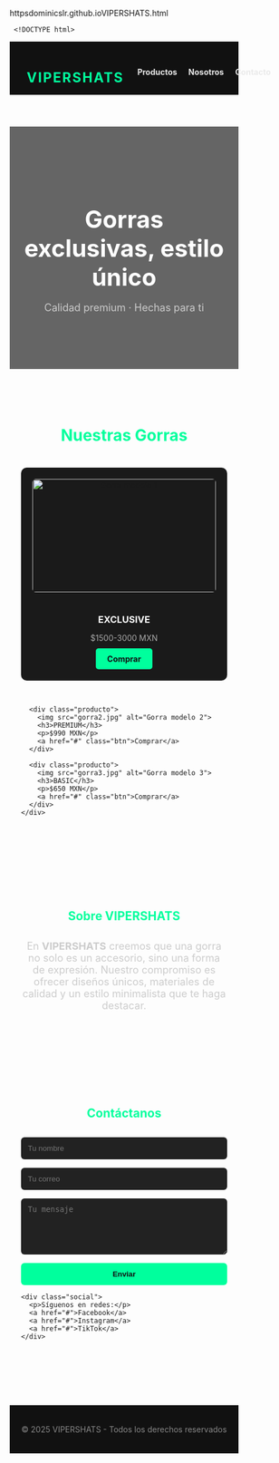 [httpsdominicslr.github.ioVIPERSHATS.html](https://github.com/user-attachments/files/22449146/httpsdominicslr.github.ioVIPERSHATS.html)


     <!DOCTYPE html>
<html lang="es">
<head>
  <meta charset="UTF-8">
  <meta name="viewport" content="width=device-width, initial-scale=1.0">
  <title>VIPERSHATS | Tienda de Gorras</title>
  <style>
    /* Reset */
    * {
      margin: 0;
      padding: 0;
      box-sizing: border-box;
    }

    body {
      font-family: 'Segoe UI', sans-serif;
      background-color: #0d0d0d;
      color: #eaeaea;
      line-height: 1.6;
    }

    a {
      text-decoration: none;
      color: inherit;
    }

    header {
      background: #111;
      padding: 15px 30px;
      display: flex;
      justify-content: space-between;
      align-items: center;
      border-bottom: 1px solid #222;
    }

    header h1 {
      font-size: 24px;
      font-weight: bold;
      color: #00ff9d; /* acento suave */
      letter-spacing: 2px;
    }

    nav ul {
      list-style: none;
      display: flex;
      gap: 20px;
    }

    nav a {
      color: #eaeaea;
      font-weight: bold;
      transition: color 0.3s;
    }

    nav a:hover {
      color: #00ff9d;
    }

    .hero {
      text-align: center;
      padding: 80px 20px;
      background: linear-gradient(rgba(0,0,0,0.6), rgba(0,0,0,0.6)), url("banner.jpg") center/cover no-repeat;
    }

    .hero h2 {
      font-size: 42px;
      color: #fff;
      margin-bottom: 15px;
    }

    .hero p {
      font-size: 18px;
      color: #ccc;
    }

    .productos {
      padding: 60px 20px;
      max-width: 1200px;
      margin: auto;
    }

    .productos h2 {
      text-align: center;
      margin-bottom: 40px;
      font-size: 28px;
      color: #00ff9d;
    }

    .grid {
      display: grid;
      grid-template-columns: repeat(auto-fit, minmax(250px, 1fr));
      gap: 30px;
    }

    .producto {
      background: #1a1a1a;
      border-radius: 10px;
      overflow: hidden;
      text-align: center;
      padding: 20px;
      transition: transform 0.3s;
    }

    .producto:hover {
      transform: scale(1.05);
    }

    .producto img {
      width: 100%;
      height: 200px;
      object-fit: cover;
      border-radius: 6px;
      margin-bottom: 15px;
    }

    .producto h3 {
      margin-bottom: 10px;
      color: #fff;
    }

    .producto p {
      margin-bottom: 10px;
      color: #aaa;
    }

    .btn {
      display: inline-block;
      padding: 10px 20px;
      background: #00ff9d;
      color: #111;
      border-radius: 5px;
      font-weight: bold;
      transition: 0.3s;
    }

    .btn:hover {
      background: #00cc7a;
    }

    .nosotros, .contacto {
      padding: 60px 20px;
      max-width: 1000px;
      margin: auto;
    }

    .nosotros h2, .contacto h2 {
      text-align: center;
      margin-bottom: 30px;
      color: #00ff9d;
    }

    .nosotros p {
      text-align: center;
      font-size: 18px;
      color: #ccc;
    }

    form {
      display: flex;
      flex-direction: column;
      gap: 15px;
    }

    input, textarea {
      padding: 12px;
      border: none;
      border-radius: 6px;
      background: #222;
      color: #fff;
    }

    button {
      padding: 12px;
      background: #00ff9d;
      border: none;
      border-radius: 6px;
      font-weight: bold;
      cursor: pointer;
      color: #111;
    }

    button:hover {
      background: #00cc7a;
    }

    footer {
      background: #111;
      color: #888;
      text-align: center;
      padding: 20px;
      margin-top: 40px;
    }

    .social {
      margin-top: 15px;
    }

    .social a {
      margin: 0 10px;
      color: #00ff9d;
      font-size: 22px;
    }
  </style>
</head>
<body>

  <!-- HEADER -->
  <header>
    <h1>VIPERSHATS</h1>
    <nav>
      <ul>
        <li><a href="#productos">Productos</a></li>
        <li><a href="#nosotros">Nosotros</a></li>
        <li><a href="#contacto">Contacto</a></li>
      </ul>
    </nav>
  </header>

  <!-- HERO -->
  <section class="hero">
    <h2>Gorras exclusivas, estilo único</h2>
    <p>Calidad premium ·  Hechas para ti</p>
  </section>

  <!-- PRODUCTOS -->
  <section id="productos" class="productos">
    <h2>Nuestras Gorras</h2>
    <div class="grid">
      <div class="producto">
        <img src="gorra1.jpg" alt="Gorra modelo 1">
        <h3>EXCLUSIVE</h3>
        <p>$1500-3000 MXN</p>
        <a href="#" class="btn">Comprar</a>
      </div>

      <div class="producto">
        <img src="gorra2.jpg" alt="Gorra modelo 2">
        <h3>PREMIUM</h3>
        <p>$990 MXN</p>
        <a href="#" class="btn">Comprar</a>
      </div>

      <div class="producto">
        <img src="gorra3.jpg" alt="Gorra modelo 3">
        <h3>BASIC</h3>
        <p>$650 MXN</p>
        <a href="#" class="btn">Comprar</a>
      </div>
    </div>
  </section>

  <!-- NOSOTROS -->
  <section id="nosotros" class="nosotros">
    <h2>Sobre VIPERSHATS</h2>
    <p>
      En <strong>VIPERSHATS</strong> creemos que una gorra no solo es un accesorio,  
      sino una forma de expresión. Nuestro compromiso es ofrecer diseños únicos,  
      materiales de calidad y un estilo minimalista que te haga destacar.  
    </p>
  </section>

  <!-- CONTACTO -->
  <section id="contacto" class="contacto">
    <h2>Contáctanos</h2>
    <form>
      <input type="text" placeholder="Tu nombre" required>
      <input type="email" placeholder="Tu correo" required>
      <textarea rows="5" placeholder="Tu mensaje"></textarea>
      <button type="submit">Enviar</button>
    </form>

    <div class="social">
      <p>Síguenos en redes:</p>
      <a href="#">Facebook</a>
      <a href="#">Instagram</a>
      <a href="#">TikTok</a>
    </div>
  </section>

  <!-- FOOTER -->
  <footer>
    <p>© 2025 VIPERSHATS - Todos los derechos reservados</p>
  </footer>

</body>
</html>
